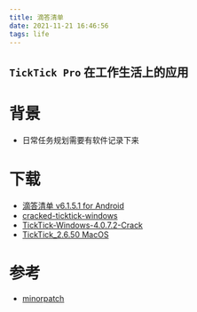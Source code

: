 ```yaml
---
title: 滴答清单
date: 2021-11-21 16:46:56
tags: life
---
```


##  `TickTick Pro` 在工作生活上的应用

# 背景
* 日常任务规划需要有软件记录下来

# 下载
* [滴答清单 v6.1.5.1 for Android](https://www.yxssp.com/26151.html)
* [cracked-ticktick-windows](https://github.com/yazdipour/cracked-ticktick-windows)
* [TickTick-Windows-4.0.7.2-Crack](https://github.com/chesterchong/TickTick-Windows-4.0.7.2-Crack)
* [TickTick_2.6.50 MacOS](https://www.mediafire.com/file/xlozb7eohr739qq/TickTick_2.6.50(74).dmg/file)

# 参考
* [minorpatch](https://www.minorpatch.com/iosapps/page/2/)
